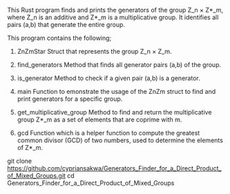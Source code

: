 This Rust program finds and prints the generators of the group Z_n × Z*_m, where Z_n is an additive  and Z*_m is a multiplicative group. 
It identifies all pairs (a,b) that generate the entire group. 

This program contains the following;

1. ZnZmStar Struct that represents the group Z_n × Z_m.

2. find_generators Method that finds all generator pairs (a,b) of the group.

3. is_generator Method to check if a given pair (a,b) is a generator.

4. main Function to emonstrate the usage of the ZnZm struct to find and print generators for a specific group.
5. get_multiplicative_group Method to find and return the multiplicative group Z*_m as a set of elements that are coprime with m.
6. gcd Function which is a helper function to compute the greatest common divisor (GCD) of two numbers, used to determine the elements of Z*_m.

git clone https://github.com/cypriansakwa/Generators_Finder_for_a_Direct_Product_of_Mixed_Groups.git 
cd Generators_Finder_for_a_Direct_Product_of_Mixed_Groups
